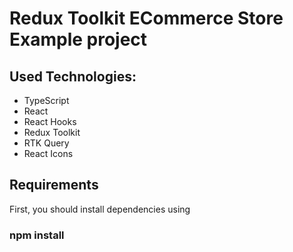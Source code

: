 # Redux Toolkit ECommerce Store Example project

## Used Technologies:

- TypeScript
- React 
- React Hooks
- Redux Toolkit
- RTK Query
- React Icons

## Requirements

First, you should install dependencies using 
### npm install